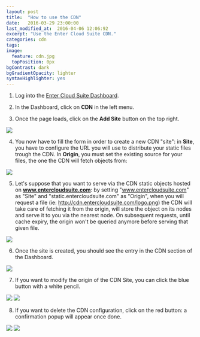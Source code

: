 ```yaml
---
layout: post
title:  "How to use the CDN"
date:   2016-03-29 23:00:00
last_modified_at:  2016-04-06 12:06:92
excerpt: "Use the Enter Cloud Suite CDN."
categories: cdn
tags:
image:
  feature: cdn.jpg
  topPosition: 0px
bgContrast: dark
bgGradientOpacity: lighter
syntaxHighlighter: yes
---
```

1. Log into the <a href="https://dashboard.entercloudsuite.com" target="_blank">Enter Cloud Suite Dashboard</a>.

2. In the Dashboard, click on **CDN** in the left menu.

3. Once the page loads, click on the **Add Site** button on the top right.
<img class="responsive-guide-img" src="{{ site.baseurl_posts_img }}ecs-cdn-01.png">

4. You now have to fill the form in order to create a new CDN "site": in **Site**, you have to configure the URL you will use to distribute your static files trough the CDN. In **Origin**, you must set the existing source for your files, the one the CDN will fetch objects from:
<img class="responsive-guide-img" src="{{ site.baseurl_posts_img }}ecs-cdn-02.png">

5. Let's suppose that you want to serve via the CDN static objects hosted on **www.entercloudsuite.com**: by setting "www.entercloudsuite.com" as "Site" and "static.entercloudsuite.com" as "Origin", when you will request a file (ie: http://cdn.entercloudsuite.com/logo.png) the CDN will take care of fetching it from the origin, will store the object on its nodes and serve it to you via the nearest node. On subsequent requests, until cache expiry, the origin won't be queried anymore before serving that given file.

<img class="responsive-guide-img" src="{{ site.baseurl_posts_img }}ecs-cdn-03.png">

6. Once the site is created, you should see the entry in the CDN section of the Dashboard.

<img class="responsive-guide-img" src="{{ site.baseurl_posts_img }}ecs-cdn-04.png">

7. If you want to modify the origin of the CDN Site, you can click the blue button with a white pencil.

<img class="responsive-guide-img" src="{{ site.baseurl_posts_img }}ecs-cdn-05.png">
<img class="responsive-guide-img" src="{{ site.baseurl_posts_img }}ecs-cdn-06.png">

8. If you want to delete the CDN configuration, click on the red button: a confirmation popup will appear once done.
<img class="responsive-guide-img" src="{{ site.baseurl_posts_img }}ecs-cdn-07.png">
<img class="responsive-guide-img" src="{{ site.baseurl_posts_img }}ecs-cdn-08.png">